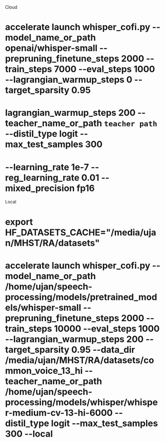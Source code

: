Cloud

# accelerate launch whisper_cofi.py --model_name_or_path openai/whisper-small --prepruning_finetune_steps 2000 --train_steps 7000 --eval_steps 1000 --lagrangian_warmup_steps 0 --target_sparsity 0.95

# lagrangian_warmup_steps 200 --teacher_name_or_path `teacher path` --distil_type logit --max_test_samples 300

# --learning_rate 1e-7 --reg_learning_rate 0.01 --mixed_precision fp16

Local

# export HF_DATASETS_CACHE="/media/ujan/MHST/RA/datasets"

# accelerate launch whisper_cofi.py --model_name_or_path /home/ujan/speech-processing/models/pretrained_models/whisper-small  --prepruning_finetune_steps 2000 --train_steps 10000 --eval_steps 1000 --lagrangian_warmup_steps 200 --target_sparsity 0.95 --data_dir /media/ujan/MHST/RA/datasets/common_voice_13_hi --teacher_name_or_path /home/ujan/speech-processing/models/whisper/whisper-medium-cv-13-hi-6000 --distil_type logit --max_test_samples 300 --local